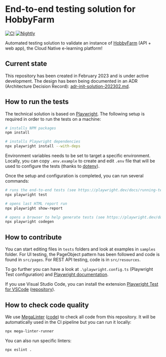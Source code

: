 # End-to-end testing solution for HobbyFarm

[![CI](https://github.com/hobbyfarm/e2e-testing/actions/workflows/ci.yaml/badge.svg?branch=main)](https://github.com/hobbyfarm/e2e-testing/actions/workflows/ci.yaml)
[![Nightly](https://github.com/hobbyfarm/e2e-testing/actions/workflows/nightly.yaml/badge.svg?branch=main)](https://github.com/hobbyfarm/e2e-testing/actions/workflows/nightly.yaml)

Automated testing solution to validate an instance of [HobbyFarm](https://github.com/hobbyfarm) (API + web app), the Cloud Native e-learning platform!

## Current state

This repository has been created in February 2023 and is under active development. The design has been being documented in an ADR (Architecture Decision Record): [adr-init-solution-202302.md](docs/adr/adr-init-solution-202302.md).

## How to run the tests

The technical solution is based on [Playwright](https://playwright.dev). The following setup is required in order to run the tests on a machine:

```bash
# installs NPM packages
npm install

# installs Playwright dependencies
npx playwright install --with-deps
```

Environment variables needs to be set to target a specific environment. Locally, you can copy `.env.example` to create and edit `.env` file that will be used to configure the tests (thanks to [dotenv](https://github.com/motdotla/dotenv)).

Once the setup and configuration is completed, you can run several commands:

```bash
# runs the end-to-end tests (see https://playwright.dev/docs/running-tests)
npx playwright test

# opens last HTML report run
npx playwright show-report

# opens a browser to help generate tests (see https://playwright.dev/docs/codegen for options)
npx playwright codegen
```

## How to contribute

You can start editing files in `tests` folders and look at examples in `samples` folder. For UI testing, the PageObject pattern has been followed and code is found in `src/pages`. For REST API testing, code is in `src/resources`.

To go further you can have a look at `.\playwright.config.ts` (Playwright Test configuration) and [Playwright documentation](https://playwright.dev/docs/intro).

If you use Visual Studio Code, you can install the extension [Playwright Test for VSCode](https://marketplace.visualstudio.com/items?itemName=ms-playwright.playwright) ([repository](https://github.com/microsoft/playwright-vscode)).

## How to check code quality

We use [MegaLinter](https://megalinter.io/) ([code](https://github.com/oxsecurity/megalinter)) to check all code from this repository. It will be automatically used in the CI pipeline but you can run it locally:

```bash
npx mega-linter-runner
```

You can also run specific linters:

```bash
npx eslint .
```
